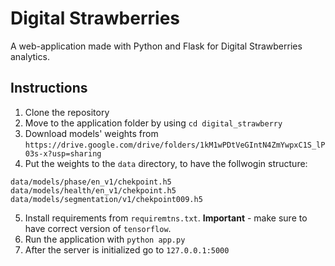 # Digital Strawberries

A web-application made with Python and Flask for Digital Strawberries analytics.

## Instructions

1. Clone the repository
2. Move to the application folder by using `cd digital_strawberry`
3. Download models' weights from  `https://drive.google.com/drive/folders/1kM1wPDtVeGIntN4ZmYwpxC1S_lP03s-x?usp=sharing`
4. Put the weights to the `data` directory, to have the follwogin structure:
  ```
  data/models/phase/en_v1/chekpoint.h5
  data/models/health/en_v1/chekpoint.h5
  data/models/segmentation/v1/chekpoint009.h5
  ```
5. Install requirements from `requiremtns.txt`. **Important** - make sure to have correct version of `tensorflow`.
6. Run the application with `python app.py`
7. After the server is initialized go to `127.0.0.1:5000`
